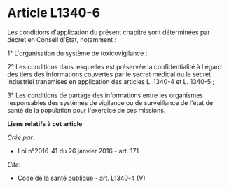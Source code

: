 # Article L1340-6

Les conditions d'application du présent chapitre sont déterminées par décret en Conseil d'Etat, notamment : 

1° L'organisation du système de toxicovigilance ; 

2° Les conditions dans lesquelles est préservée la confidentialité à l'égard des tiers des informations couvertes par le
secret médical ou le secret industriel transmises en application des articles L. 1340-4 et L. 1340-5 ; 

3° Les conditions de partage des informations entre les organismes responsables des systèmes de vigilance ou de surveillance
de l'état de santé de la population pour l'exercice de ces missions.

**Liens relatifs à cet article**

_Créé par_:

  - Loi n°2016-41 du 26 janvier 2016 - art. 171

_Cite_:

  - Code de la santé publique - art. L1340-4 (V)
